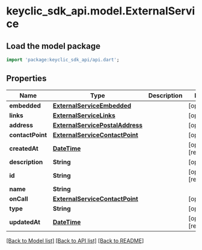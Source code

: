 # keyclic_sdk_api.model.ExternalService

## Load the model package
```dart
import 'package:keyclic_sdk_api/api.dart';
```

## Properties
Name | Type | Description | Notes
------------ | ------------- | ------------- | -------------
**embedded** | [**ExternalServiceEmbedded**](ExternalServiceEmbedded.md) |  | [optional] 
**links** | [**ExternalServiceLinks**](ExternalServiceLinks.md) |  | [optional] 
**address** | [**ExternalServicePostalAddress**](ExternalServicePostalAddress.md) |  | [optional] 
**contactPoint** | [**ExternalServiceContactPoint**](ExternalServiceContactPoint.md) |  | [optional] 
**createdAt** | [**DateTime**](DateTime.md) |  | [optional] [readonly] 
**description** | **String** |  | [optional] 
**id** | **String** |  | [optional] [readonly] 
**name** | **String** |  | 
**onCall** | [**ExternalServiceContactPoint**](ExternalServiceContactPoint.md) |  | [optional] 
**type** | **String** |  | [optional] 
**updatedAt** | [**DateTime**](DateTime.md) |  | [optional] [readonly] 

[[Back to Model list]](../README.md#documentation-for-models) [[Back to API list]](../README.md#documentation-for-api-endpoints) [[Back to README]](../README.md)


